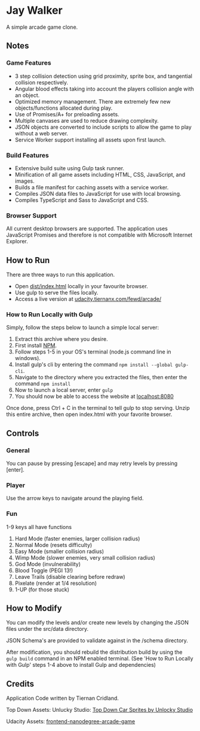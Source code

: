 # Jay Walker

A simple arcade game clone.

## Notes

### Game Features

- 3 step collision detection using grid proximity, sprite box, and tangential collision respectively.
- Angular blood effects taking into account the players collision angle with an object.
- Optimized memory management. There are extremely few new objects/functions allocated during play.
- Use of Promises/A+ for preloading assets.
- Multiple canvases are used to reduce drawing complexity.
- JSON objects are converted to include scripts to allow the game to play without a web server.
- Service Worker support installing all assets upon first launch.

### Build Features

- Extensive build suite using Gulp task runner.
- Minification of all game assets including HTML, CSS, JavaScript, and images.
- Builds a file manifest for caching assets with a service worker.
- Compiles JSON data files to JavaScript for use with local browsing.
- Compiles TypeScript and Sass to JavaScript and CSS.

### Browser Support

All current desktop browsers are supported. The application uses JavaScript Promises and therefore is not compatible with Microsoft Internet Explorer.

## How to Run

There are three ways to run this application.

- Open [dist/index.html](dist/index.html) locally in your favourite browser.
- Use gulp to serve the files locally.
- Access a live version at [udacity.tiernanx.com/fewd/arcade/](http://udacity.tiernanx.com/fewd/arcade/)

### How to Run Locally with Gulp

Simply, follow the steps below to launch a simple local server:

1. Extract this archive where you desire.
2. First install [NPM](https://www.npmjs.com/).
3. Follow steps 1-5 in your OS's terminal (node.js command line in windows).
3. Install gulp's cli by entering the command `npm install --global gulp-cli`.
4. Navigate to the directory where you extracted the files, then enter the command `npm install`
5. Now to launch a local server, enter `gulp`
6. You should now be able to access the website at [localhost:8080](http://localhost:8080)

Once done, press Ctrl + C in the terminal to tell gulp to stop serving.
Unzip this entire archive, then open index.html with your favorite browser.

## Controls

### General

You can pause by pressing [escape] and may retry levels by pressing [enter].

### Player

Use the arrow keys to navigate around the playing field.

### Fun

1-9 keys all have functions

1. Hard Mode (faster enemies, larger collision radius)
2. Normal Mode (resets difficulty)
3. Easy Mode (smaller collision radius)
4. Wimp Mode (slower enemies, very small collision radius)
5. God Mode (invulnerability)
6. Blood Toggle (PEGI 13!)
7. Leave Trails (disable clearing before redraw)
8. Pixelate (render at 1/4 resolution)
9. 1-UP (for those stuck)

## How to Modify

You can modify the levels and/or create new levels by changing the JSON files under the src/data directory.

JSON Schema's are provided to validate against in the /schema directory.

After modification, you should rebuild the distribution build by using the `gulp build` command in an NPM enabled terminal. (See 'How to Run Locally with Gulp' steps 1-4 above to install Gulp and dependencies)

## Credits

Application Code written by Tiernan Cridland.

Top Down Assets: Unlucky Studio: [Top Down Car Sprites by Unlocky Studio](http://opengameart.org/content/free-top-down-car-sprites-by-unlucky-studio)

Udacity Assets: [frontend-nanodegree-arcade-game](https://github.com/udacity/frontend-nanodegree-arcade-game)